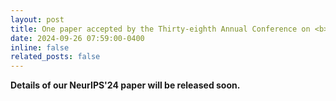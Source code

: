 ```yaml
---
layout: post
title: One paper accepted by the Thirty-eighth Annual Conference on <b>Neural Information Processing Systems</b> (<b>NeurIPS 2024</b>)! <i>Acceptance rates&#58; <b>25.76&#37;</b>, 4037&#47;15671.</i>
date: 2024-09-26 07:59:00-0400
inline: false
related_posts: false
---
```


<b> Details of our NeurIPS'24 paper will be released soon. </b>
